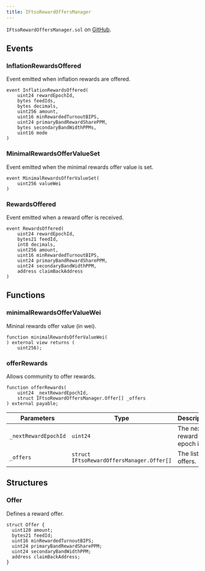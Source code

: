 ```yaml
---
title: IFtsoRewardOffersManager
---
```


<!-- This is an autogenerated file. Do not edit! -->
`IFtsoRewardOffersManager.sol` on [GitHub](https://github.com/flare-foundation/flare-smart-contracts-v2/blob/main/contracts/userInterfaces/IFtsoRewardOffersManager.sol).

## Events

### InflationRewardsOffered

Event emitted when inflation rewards are offered.

```solidity
event InflationRewardsOffered(
    uint24 rewardEpochId,
    bytes feedIds,
    bytes decimals,
    uint256 amount,
    uint16 minRewardedTurnoutBIPS,
    uint24 primaryBandRewardSharePPM,
    bytes secondaryBandWidthPPMs,
    uint16 mode
)
```

### MinimalRewardsOfferValueSet

Event emitted when the minimal rewards offer value is set.

```solidity
event MinimalRewardsOfferValueSet(
    uint256 valueWei
)
```

### RewardsOffered

Event emitted when a reward offer is received.

```solidity
event RewardsOffered(
    uint24 rewardEpochId,
    bytes21 feedId,
    int8 decimals,
    uint256 amount,
    uint16 minRewardedTurnoutBIPS,
    uint24 primaryBandRewardSharePPM,
    uint24 secondaryBandWidthPPM,
    address claimBackAddress
)
```

## Functions

### minimalRewardsOfferValueWei

Mininal rewards offer value (in wei).

```solidity
function minimalRewardsOfferValueWei(
) external view returns (
    uint256);
```

### offerRewards

Allows community to offer rewards.

```solidity
function offerRewards(
    uint24 _nextRewardEpochId,
    struct IFtsoRewardOffersManager.Offer[] _offers
) external payable;
```

| Parameters | Type | Description |
| ---------- | ---- | ----------- |
| `_nextRewardEpochId` | `uint24` | The next reward epoch id. |
| `_offers` | `struct IFtsoRewardOffersManager.Offer[]` | The list of offers. |

## Structures

### Offer

Defines a reward offer.

```solidity
struct Offer {
  uint120 amount;
  bytes21 feedId;
  uint16 minRewardedTurnoutBIPS;
  uint24 primaryBandRewardSharePPM;
  uint24 secondaryBandWidthPPM;
  address claimBackAddress;
}
```

